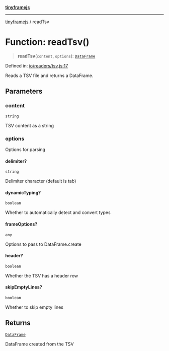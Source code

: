 [**tinyframejs**](../README.md)

***

[tinyframejs](../README.md) / readTsv

# Function: readTsv()

> **readTsv**(`content`, `options`): [`DataFrame`](../classes/DataFrame.md)

Defined in: [io/readers/tsv.js:17](https://github.com/AlphaQuantJS/tinyframejs/blob/8368a3e56ba5f1155368e642d928da821698888c/src/io/readers/tsv.js#L17)

Reads a TSV file and returns a DataFrame.

## Parameters

### content

`string`

TSV content as a string

### options

Options for parsing

#### delimiter?

`string`

Delimiter character (default is tab)

#### dynamicTyping?

`boolean`

Whether to automatically detect and convert types

#### frameOptions?

`any`

Options to pass to DataFrame.create

#### header?

`boolean`

Whether the TSV has a header row

#### skipEmptyLines?

`boolean`

Whether to skip empty lines

## Returns

[`DataFrame`](../classes/DataFrame.md)

DataFrame created from the TSV
